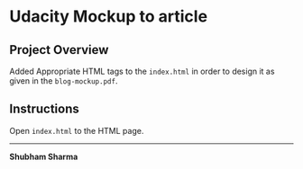 # Udacity Mockup to article

## Project Overview
Added Appropriate HTML tags to the `index.html` in order to design it as
given in the `blog-mockup.pdf`.

## Instructions
Open `index.html` to the HTML page.

---
**Shubham Sharma**
